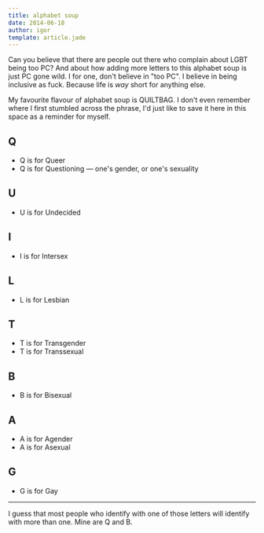 ```yaml
---
title: alphabet soup
date: 2014-06-18
author: igor
template: article.jade
---
```


Can you believe that there are people out there who complain about LGBT being
too PC? And about how adding more letters to this alphabet soup is just PC gone
wild. I for one, don't believe in "too PC". I believe in being inclusive as
fuck. Because life is *way* short for anything else.

My favourite flavour of alphabet soup is QUILTBAG. I don't even remember where
I first stumbled across the phrase, I'd just like to save it here in this space
as a reminder for myself.

## Q
- Q is for Queer
- Q is for Questioning — one's gender, or one's sexuality

## U
- U is for Undecided

## I
- I is for Intersex

## L
- L is for Lesbian

## T
- T is for Transgender
- T is for Transsexual

## B
- B is for Bisexual

## A
- A is for Agender
- A is for Asexual

## G
- G is for Gay


---

I guess that most people who identify with one of those letters will identify
with more than one.  Mine are Q and B.
